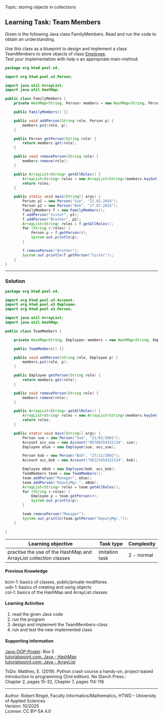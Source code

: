 Topic: storing objects in collections

## Learning Task: Team Members

Given is the following Java class FamilyMembers. Read and run the code to obtain an understanding.  

Use this class as a blueprint to design and implement a class TeamMembers to store objects of class [Employee](../03_UsingObjects/Employee_1.png).  
Test your implementation with help o an appropriate main-method.

``` java
package org.htwd.pool.o4;

import org.htwd.pool.o3.Person;

import java.util.ArrayList;
import java.util.HashMap;

public class FamilyMembers {
    private HashMap<String, Person> members = new HashMap<String, Person>();

    public FamilyMembers() {}

    public void addPerson(String role, Person p) {
        members.put(role, p);
    }

    public Person getPerson(String role) {
        return members.get(role);
    }

    public void removePerson(String role) {
        members.remove(role);
    }

    public ArrayList<String> getAllRoles() {
        ArrayList<String> roles = new ArrayList<String>(members.keySet());
        return roles;
    }

    public static void main(String[] args) {
        Person p1 = new Person("Sue", "21.02.2024");
        Person p2 = new Person("Bob", "17.07.2025");
        FamilyMembers f = new FamilyMembers();
        f.addPerson("Sister", p1);
        f.addPerson("Brother", p2);
        ArrayList<String> roles = f.getAllRoles();
        for (String r:roles) {
            Person p = f.getPerson(r);
            System.out.println(p);
        }

        f.removePerson("Brother");
        System.out.println(f.getPerson("Sister"));
    }
}
```

---------------------------------------

### Solution

``` java
package org.htwd.pool.o4;

import org.htwd.pool.o3.Account;
import org.htwd.pool.o3.Employee;
import org.htwd.pool.o3.Person;

import java.util.ArrayList;
import java.util.HashMap;

public class TeamMembers {

    private HashMap<String, Employee> members = new HashMap<String, Employee>();

    public TeamMembers() {}

    public void addPerson(String role, Employee p) {
        members.put(role, p);
    }

    public Employee getPerson(String role) {
        return members.get(role);
    }

    public void removePerson(String role) {
        members.remove(role);
    }

    public ArrayList<String> getAllRoles() {
        ArrayList<String> roles = new ArrayList<String>(members.keySet());
        return roles;
    }

    public static void main(String[] args) {
        Person sue = new Person("Sue", "21/02/2001");
        Account acc_sue = new Account("DE786354322134", sue);
        Employee eSue = new Employee(sue, acc_sue);

        Person bob = new Person("Bob", "27/12/2002");
        Account acc_bob = new Account("DE123454322134", bob);

        Employee eBob = new Employee(bob, acc_bob);
        TeamMembers team = new TeamMembers();
        team.addPerson("Manager", eSue);
        team.addPerson("DeputyMgr.", eBob);
        ArrayList<String> roles = team.getAllRoles();
        for (String r:roles) {
            Employee p = team.getPerson(r);
            System.out.println(p);
        }

        team.removePerson("Manager");
        System.out.println(team.getPerson("DeputyMgr."));
    }

}
```

| **Learning objective**                           | **Task type**   | **Complexity** |
| ------------------------------------------------ | --------------- | -------------- |
| practise the use of the HashMap and ArrayList collection classes | imitation task | 2 - normal | 

#### Previous Knowledge

bcm-1: basics of classes, public/private modifieres  
uob-1: basics of creating and using objects  
col-1: basics of the HashMap and ArrayList classes

#### Learning Activities

1) read the given Java code
2) run the program
3) design and implement the TeamMembers-class
4) run and test the new implemented class

#### Supporting information

[Java-OOP-Poster](../JavaPosterOOP_engl.pdf): Box 5  
[tutorialspoint.com: Java - HashMap](https://www.tutorialspoint.com/java/util/java_util_hashmap.htm)  
[tutorialspoint.com: Java - ArrayList](https://www.tutorialspoint.com/java/util/java_util_arraylist.htm)  

ToDo: Matthes, E. (2019). Python crash course a hands-on, project-based introduction to programming (2nd edition). No Starch Press.:  
Chapter 2, pages 15-32, Chapter 7, pages 114-116  

---------------------------------------
Author: Robert Ringel, Faculty Informatics/Mathematics, HTWD – University of Applied Sciences  
Version: 10/2025            
License: CC BY-SA 4.0
